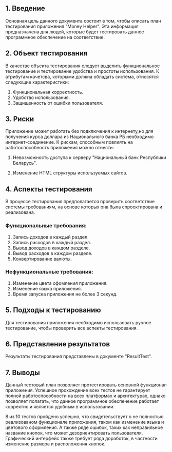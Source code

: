 ## 1\. Введение
Основная цель данного документа состоит в том, чтобы описать план тестирования приложения "Money Helper".
Эта информация предназначена для людей, которые будет тестировать данное программное обеспечение на соответствие.

## 2\. Объект тестирования
В качестве объекта тестирования следует выделить функциональное тестирование и тестирование удобства и простоты использования.
К атрибутам качетсва, которыми должна обладать система, относятся следующие характеристики:
1. Функциональная корректность.
2. Удобство использования.
3. Защищенность от ошибки пользователя. 

## 3\. Риски

Приложение может работать без подключения к интернету,но для получения курса доллара из Национального банка РБ необходимо интернет-соединение.
К рискам, способным повлиять на работоспособность приложения можно отнести:

1. Невозможность доступа к серверу "Национальный банк Республики Беларусь".

2. Изменение HTML структуры используемых сайтов.

## 4\. Аспекты тестирования
В процессе тестирования предполагается проверить соответствие системы требованиям, на основе которых она была спроектирована и реализована.
### Функциональные требования:
1. Запись доходов в каждый раздел.
2. Запись расходов в каждый раздел.
3. Вывод доходов в каждом разделе.
4. Вывод расходов в каждом разделе.
5. Конвертирование валюты.

### Нефункциональные требования:
1. Изменение цвета офомления приложения.
2. Изменение языка приложения.
3. Время запуска приложения не более 3 секунд.

## 5\. Подходы к тестированию
Для тестирования приложения необходимо использовать ручное тестирование, чтобы проверить все аспекты тестирования.

## 6\. Представление результатов
Результаты тестирования представлены в документе "ResultTest".

## 7\. Выводы
Данный тестовый план позволяет протестировать основной функционал приложения. 
Успешное прохождение всех тестов не гарантирует полной работоспособности на всех платформах и архитектурах,
однако позволяет полагать, что данное программное обеспечение работает корректно и является удобным в использовании.

8 из 10 тестов пройдено успешно, что свидетельствует о не полностью реализованом функционале приложения, таком как изменение языка и цветового оформления. 
А также ряде ошибок, таких как неправильное название кнопок, что может дезориентировать пользователя. 
Графический интерфейс также требует ряда доработок, в частности изменение размера и расположения кнопок. 
